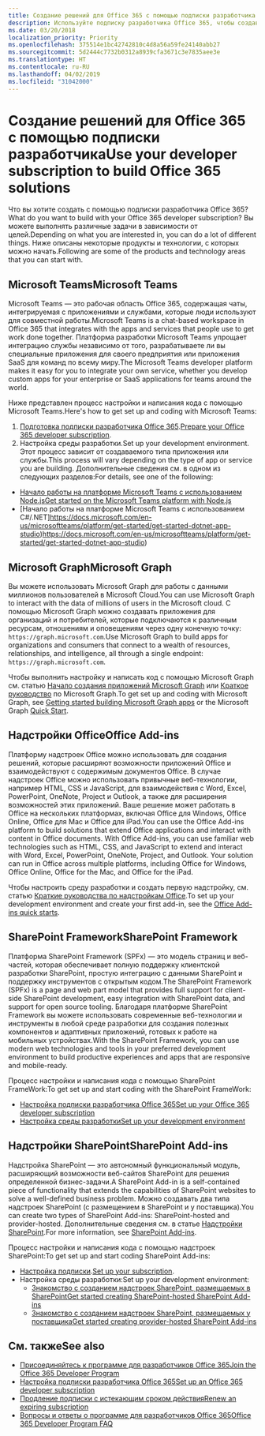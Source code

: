 ```yaml
---
title: Создание решений для Office 365 с помощью подписки разработчика
description: Используйте подписку разработчика Office 365, чтобы создавать нужные решения.
ms.date: 03/20/2018
localization_priority: Priority
ms.openlocfilehash: 375514e1bc42742810c4d8a56a59fe24140abb27
ms.sourcegitcommit: 5d2444c7732b0312a8939cfa3671c3e7835aee3e
ms.translationtype: HT
ms.contentlocale: ru-RU
ms.lasthandoff: 04/02/2019
ms.locfileid: "31042000"
---
```

# <a name="use-your-developer-subscription-to-build-office-365-solutions"></a><span data-ttu-id="4cc71-103">Создание решений для Office 365 с помощью подписки разработчика</span><span class="sxs-lookup"><span data-stu-id="4cc71-103">Use your developer subscription to build Office 365 solutions</span></span>

<span data-ttu-id="4cc71-104">Что вы хотите создать с помощью подписки разработчика Office 365?</span><span class="sxs-lookup"><span data-stu-id="4cc71-104">What do you want to build with your Office 365 developer subscription?</span></span> <span data-ttu-id="4cc71-105">Вы можете выполнять различные задачи в зависимости от целей.</span><span class="sxs-lookup"><span data-stu-id="4cc71-105">Depending on what you are interested in, you can do a lot of different things.</span></span> <span data-ttu-id="4cc71-106">Ниже описаны некоторые продукты и технологии, с которых можно начать.</span><span class="sxs-lookup"><span data-stu-id="4cc71-106">Following are some of the products and technology areas that you can start with.</span></span>

## <a name="microsoft-teams"></a><span data-ttu-id="4cc71-107">Microsoft Teams</span><span class="sxs-lookup"><span data-stu-id="4cc71-107">Microsoft Teams</span></span>

<span data-ttu-id="4cc71-108">Microsoft Teams — это рабочая область Office 365, содержащая чаты, интегрируемая с приложениями и службами, которые люди используют для совместной работы.</span><span class="sxs-lookup"><span data-stu-id="4cc71-108">Microsoft Teams is a chat-based workspace in Office 365 that integrates with the apps and services that people use to get work done together.</span></span> <span data-ttu-id="4cc71-109">Платформа разработки Microsoft Teams упрощает интеграцию службы независимо от того, разрабатываете ли вы специальные приложения для своего предприятия или приложения SaaS для команд по всему миру.</span><span class="sxs-lookup"><span data-stu-id="4cc71-109">The Microsoft Teams developer platform makes it easy for you to integrate your own service, whether you develop custom apps for your enterprise or SaaS applications for teams around the world.</span></span>

<span data-ttu-id="4cc71-110">Ниже представлен процесс настройки и написания кода с помощью Microsoft Teams.</span><span class="sxs-lookup"><span data-stu-id="4cc71-110">Here's how to get set up and coding with Microsoft Teams:</span></span>

1. <span data-ttu-id="4cc71-111">[Подготовка подписки разработчика Office 365](https://docs.microsoft.com/microsoftteams/platform/get-started/get-started-tenant).</span><span class="sxs-lookup"><span data-stu-id="4cc71-111">[Prepare your Office 365 developer subscription](https://docs.microsoft.com/microsoftteams/platform/get-started/get-started-tenant).</span></span>
2. <span data-ttu-id="4cc71-112">Настройка среды разработки.</span><span class="sxs-lookup"><span data-stu-id="4cc71-112">Set up your development environment.</span></span> <span data-ttu-id="4cc71-113">Этот процесс зависит от создаваемого типа приложения или службы.</span><span class="sxs-lookup"><span data-stu-id="4cc71-113">This process will vary depending on the type of app or service you are building.</span></span> <span data-ttu-id="4cc71-114">Дополнительные сведения см. в одном из следующих разделов:</span><span class="sxs-lookup"><span data-stu-id="4cc71-114">For details, see one of the following:</span></span>

  - [<span data-ttu-id="4cc71-115">Начало работы на платформе Microsoft Teams с использованием Node.js</span><span class="sxs-lookup"><span data-stu-id="4cc71-115">Get started on the Microsoft Teams platform with Node.js</span></span>](https://docs.microsoft.com/microsoftteams/platform/get-started/get-started-nodejs-app-studio)
  - <span data-ttu-id="4cc71-116">[Начало работы на платформе Microsoft Teams с использованием C#/.NET]https://docs.microsoft.com/en-us/microsoftteams/platform/get-started/get-started-dotnet-app-studio)</span><span class="sxs-lookup"><span data-stu-id="4cc71-116">https://docs.microsoft.com/en-us/microsoftteams/platform/get-started/get-started-dotnet-app-studio)</span></span>

## <a name="microsoft-graph"></a><span data-ttu-id="4cc71-117">Microsoft Graph</span><span class="sxs-lookup"><span data-stu-id="4cc71-117">Microsoft Graph</span></span>

<span data-ttu-id="4cc71-118">Вы можете использовать Microsoft Graph для работы с данными миллионов пользователей в Microsoft Cloud.</span><span class="sxs-lookup"><span data-stu-id="4cc71-118">You can use Microsoft Graph to interact with the data of millions of users in the Microsoft cloud.</span></span> <span data-ttu-id="4cc71-119">С помощью Microsoft Graph можно создавать приложения для организаций и потребителей, которые подключаются к различным ресурсам, отношениям и оповещениям через одну конечную точку: `https://graph.microsoft.com`.</span><span class="sxs-lookup"><span data-stu-id="4cc71-119">Use Microsoft Graph to build apps for organizations and consumers that connect to a wealth of resources, relationships, and intelligence, all through a single endpoint: `https://graph.microsoft.com`.</span></span>

<span data-ttu-id="4cc71-120">Чтобы выполнить настройку и написать код с помощью Microsoft Graph см. статью [Начало создания приложений Microsoft Graph](https://developer.microsoft.com/ru-RU/graph/get-started) или [Краткое руководство](https://developer.microsoft.com/ru-RU/graph/quick-start) по Microsoft Graph.</span><span class="sxs-lookup"><span data-stu-id="4cc71-120">To get set up and coding with Microsoft Graph, see [Getting started building Microsoft Graph apps](https://developer.microsoft.com/ru-RU/graph/get-started) or the Microsoft Graph [Quick Start](https://developer.microsoft.com/ru-RU/graph/quick-start).</span></span>

## <a name="office-add-ins"></a><span data-ttu-id="4cc71-121">Надстройки Office</span><span class="sxs-lookup"><span data-stu-id="4cc71-121">Office Add-ins</span></span>

<span data-ttu-id="4cc71-p105">Платформу надстроек Office можно использовать для создания решений, которые расширяют возможности приложений Office и взаимодействуют с содержимым документов Office. В случае надстроек Office можно использовать привычные веб-технологии, например HTML, CSS и JavaScript, для взаимодействия с Word, Excel, PowerPoint, OneNote, Project и Outlook, а также для расширения возможностей этих приложений. Ваше решение может работать в Office на нескольких платформах, включая Office для Windows, Office Online, Office для Mac и Office для iPad.</span><span class="sxs-lookup"><span data-stu-id="4cc71-p105">You can use the Office Add-ins platform to build solutions that extend Office applications and interact with content in Office documents. With Office Add-ins, you can use familiar web technologies such as HTML, CSS, and JavaScript to extend and interact with Word, Excel, PowerPoint, OneNote, Project, and Outlook. Your solution can run in Office across multiple platforms, including Office for Windows, Office Online, Office for the Mac, and Office for the iPad.</span></span>

<span data-ttu-id="4cc71-125">Чтобы настроить среду разработки и создать первую надстройку, см. статью [Краткие руководства по надстройкам Office](https://docs.microsoft.com/office/dev/add-ins/).</span><span class="sxs-lookup"><span data-stu-id="4cc71-125">To set up your development environment and create your first add-in, see the [Office Add-ins quick starts](https://docs.microsoft.com/office/dev/add-ins/).</span></span>

## <a name="sharepoint-framework"></a><span data-ttu-id="4cc71-126">SharePoint Framework</span><span class="sxs-lookup"><span data-stu-id="4cc71-126">SharePoint Framework</span></span>

<span data-ttu-id="4cc71-127">Платформа SharePoint Framework (SPFx) — это модель страниц и веб-частей, которая обеспечивает полную поддержку клиентской разработки SharePoint, простую интеграцию с данными SharePoint и поддержку инструментов с открытым кодом.</span><span class="sxs-lookup"><span data-stu-id="4cc71-127">The SharePoint Framework (SPFx) is a page and web part model that provides full support for client-side SharePoint development, easy integration with SharePoint data, and support for open source tooling.</span></span> <span data-ttu-id="4cc71-128">Благодаря платформе SharePoint Framework вы можете использовать современные веб-технологии и инструменты в любой среде разработки для создания полезных компонентов и адаптивных приложений, готовых к работе на мобильных устройствах.</span><span class="sxs-lookup"><span data-stu-id="4cc71-128">With the SharePoint Framework, you can use modern web technologies and tools in your preferred development environment to build productive experiences and apps that are responsive and mobile-ready.</span></span>

<span data-ttu-id="4cc71-129">Процесс настройки и написания кода с помощью SharePoint FrameWork:</span><span class="sxs-lookup"><span data-stu-id="4cc71-129">To get set up and start coding with the SharePoint FrameWork:</span></span>

- [<span data-ttu-id="4cc71-130">Настройка подписки разработчика Office 365</span><span class="sxs-lookup"><span data-stu-id="4cc71-130">Set up your Office 365 developer subscription</span></span>](https://docs.microsoft.com/sharepoint/dev/spfx/set-up-your-developer-tenant)
- [<span data-ttu-id="4cc71-131">Настройка среды разработки</span><span class="sxs-lookup"><span data-stu-id="4cc71-131">Set up your development environment</span></span>](https://docs.microsoft.com/sharepoint/dev/spfx/set-up-your-development-environment)

## <a name="sharepoint-add-ins"></a><span data-ttu-id="4cc71-132">Надстройки SharePoint</span><span class="sxs-lookup"><span data-stu-id="4cc71-132">SharePoint Add-ins</span></span> 

<span data-ttu-id="4cc71-133">Надстройка SharePoint — это автономный функциональный модуль, расширяющий возможности веб-сайтов SharePoint для решения определенной бизнес-задачи.</span><span class="sxs-lookup"><span data-stu-id="4cc71-133">A SharePoint Add-in is a self-contained piece of functionality that extends the capabilities of SharePoint websites to solve a well-defined business problem.</span></span> <span data-ttu-id="4cc71-134">Можно создавать два типа надстроек SharePoint (с размещением в SharePoint и у поставщика).</span><span class="sxs-lookup"><span data-stu-id="4cc71-134">You can create two types of SharePoint Add-ins: SharePoint-hosted and provider-hosted.</span></span> <span data-ttu-id="4cc71-135">Дополнительные сведения см. в статье [Надстройки SharePoint](https://docs.microsoft.com/sharepoint/dev/sp-add-ins/sharepoint-add-ins).</span><span class="sxs-lookup"><span data-stu-id="4cc71-135">For more information, see [SharePoint Add-ins](https://docs.microsoft.com/sharepoint/dev/sp-add-ins/sharepoint-add-ins).</span></span>

<span data-ttu-id="4cc71-136">Процесс настройки и написания кода с помощью надстроек SharePoint:</span><span class="sxs-lookup"><span data-stu-id="4cc71-136">To get set up and start coding SharePoint Add-ins:</span></span>

- <span data-ttu-id="4cc71-137">[Настройка подписки](https://docs.microsoft.com/sharepoint/dev/spfx/set-up-your-developer-tenant).</span><span class="sxs-lookup"><span data-stu-id="4cc71-137">[Set up your subscription](https://docs.microsoft.com/sharepoint/dev/spfx/set-up-your-developer-tenant).</span></span>  
- <span data-ttu-id="4cc71-138">Настройка среды разработки:</span><span class="sxs-lookup"><span data-stu-id="4cc71-138">Set up your development environment:</span></span> 
  - [<span data-ttu-id="4cc71-139">Знакомство с созданием надстроек SharePoint, размещаемых в SharePoint</span><span class="sxs-lookup"><span data-stu-id="4cc71-139">Get started creating SharePoint-hosted SharePoint Add-ins</span></span>](https://docs.microsoft.com/sharepoint/dev/sp-add-ins/get-started-creating-sharepoint-hosted-sharepoint-add-ins)  
  - [<span data-ttu-id="4cc71-140">Знакомство с созданием надстроек SharePoint, размещаемых у поставщика</span><span class="sxs-lookup"><span data-stu-id="4cc71-140">Get started creating provider-hosted SharePoint Add-ins</span></span>](https://docs.microsoft.com/sharepoint/dev/sp-add-ins/get-started-creating-provider-hosted-sharepoint-add-ins)  

## <a name="see-also"></a><span data-ttu-id="4cc71-141">См. также</span><span class="sxs-lookup"><span data-stu-id="4cc71-141">See also</span></span>

- [<span data-ttu-id="4cc71-142">Присоединяйтесь к программе для разработчиков Office 365</span><span class="sxs-lookup"><span data-stu-id="4cc71-142">Join the Office 365 Developer Program</span></span>](office-365-developer-program.md)
- [<span data-ttu-id="4cc71-143">Настройка подписки разработчика Office 365</span><span class="sxs-lookup"><span data-stu-id="4cc71-143">Set up an Office 365 developer subscription</span></span>](office-365-developer-program-get-started.md) 
- [<span data-ttu-id="4cc71-144">Продление подписки с истекающим сроком действия</span><span class="sxs-lookup"><span data-stu-id="4cc71-144">Renew an expiring subscription</span></span>](subscription-expiration-and-renewal.md)
- [<span data-ttu-id="4cc71-145">Вопросы и ответы о программе для разработчиков Office 365</span><span class="sxs-lookup"><span data-stu-id="4cc71-145">Office 365 Developer Program FAQ</span></span>](office-365-developer-program-faq.md) 
